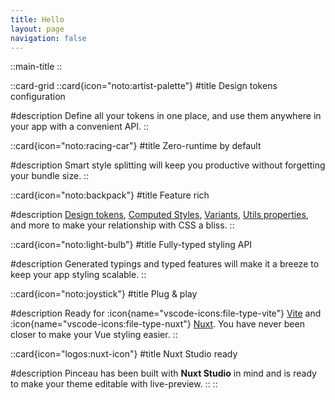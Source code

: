 ```yaml
---
title: Hello
layout: page
navigation: false
---
```


::main-title
::


::card-grid
::card{icon="noto:artist-palette"}
#title
Design tokens configuration

#description
Define all your tokens in one place, and use them anywhere in your app with a convenient API.
::

::card{icon="noto:racing-car"}
#title
Zero-runtime by default

#description
Smart style splitting will keep you productive without forgetting your bundle size.
::

::card{icon="noto:backpack"}
#title
Feature rich

#description
[Design tokens](/configuration/design-tokens), [Computed Styles](/styling/computed-styles), [Variants](/styling/variants), [Utils properties](/configuration/utils-properties), and more to make your relationship with CSS a bliss.
::

::card{icon="noto:light-bulb"}
#title
Fully-typed styling API

#description
Generated typings and typed features will make it a breeze to keep your app styling scalable.
::

::card{icon="noto:joystick"}
#title
Plug & play

#description
Ready for :icon{name="vscode-icons:file-type-vite"} [Vite](/get-started/installation#vite) and :icon{name="vscode-icons:file-type-nuxt"} [Nuxt](/get-started/installation#nuxt). You have never been closer to make your Vue styling easier.
::

::card{icon="logos:nuxt-icon"}
#title
Nuxt Studio ready

#description
Pinceau has been built with **Nuxt Studio** in mind and is ready to make your theme editable with live-preview.
::
::

